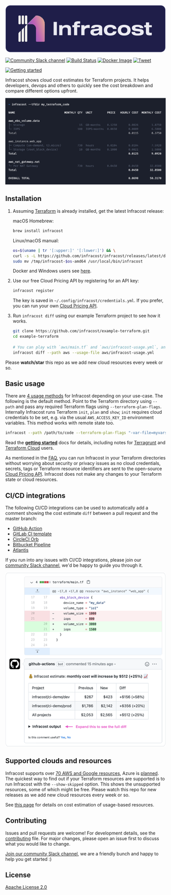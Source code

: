 [![Infracost logo](.github/assets/logo.svg)](https://www.infracost.io)

<a href="https://www.infracost.io/community-chat"><img alt="Community Slack channel" src="https://img.shields.io/badge/chat-Slack-%234a154b"/></a>
<a href="https://github.com/infracost/infracost/actions?query=workflow%3AGo+branch%3Amaster"><img alt="Build Status" src="https://img.shields.io/github/workflow/status/infracost/infracost/Go/master"/></a>
<a href="https://hub.docker.com/r/infracost/infracost/tags"><img alt="Docker Image" src="https://img.shields.io/docker/cloud/build/infracost/infracost"/></a>
<a href="https://twitter.com/intent/tweet?text=Get%20cost%20estimates%20for%20cloud%20infrastructure%20in%20pull%20requests!&url=https://www.infracost.io&hashtags=cloud,cost,aws,IaC,terraform"><img alt="Tweet" src="https://img.shields.io/twitter/url/http/shields.io.svg?style=social"/></a>

<a href="https://www.infracost.io/docs/"><img alt="Getting started" src="https://img.shields.io/badge/get%20started-blue?style=for-the-badge&logo=read-the-docs&label=docs"/></a>

Infracost shows cloud cost estimates for Terraform projects. It helps developers, devops and others to quickly see the cost breakdown and compare different options upfront.

<img src=".github/assets/screenshot.png" alt="Example Infracost output" width=600 />

## Installation

1. Assuming [Terraform](https://www.terraform.io/downloads.html) is already installed, get the latest Infracost release:

    macOS Homebrew:
    ```sh
    brew install infracost
    ```

    Linux/macOS manual:
    ```sh
    os=$(uname | tr '[:upper:]' '[:lower:]') && \
    curl -s -L https://github.com/infracost/infracost/releases/latest/download/infracost-$os-amd64.tar.gz | tar xz -C /tmp && \
    sudo mv /tmp/infracost-$os-amd64 /usr/local/bin/infracost
    ```

    Docker and Windows users see [here](https://www.infracost.io/docs/#installation).

2.	Use our free Cloud Pricing API by registering for an API key:
    ```sh
    infracost register
    ```

    The key is saved in `~/.config/infracost/credentials.yml`. If you prefer, you can run your own [Cloud Pricing API](https://www.infracost.io/docs/faq#can-i-run-my-own-cloud-pricing-api).

3.  Run `infracost diff` using our example Terraform project to see how it works.
    ```sh
    git clone https://github.com/infracost/example-terraform.git
    cd example-terraform

    # You can play with `aws/main.tf` and `aws/infracost-usage.yml`, and re-run infracost to compare costs
    infracost diff --path aws --usage-file aws/infracost-usage.yml
    ```

Please **watch/star** this repo as we add new cloud resources every week or so.

## Basic usage

There are [4 usage methods](https://www.infracost.io/docs/#usage-methods) for Infracost depending on your use-case. The following is the default method. Point to the Terraform directory using `--path` and pass any required Terraform flags using `--terraform-plan-flags`. Internally Infracost runs Terraform `init`, `plan` and `show`; `init` requires cloud credentials to be set, e.g. via the usual `AWS_ACCESS_KEY_ID` environment variables. This method works with remote state too.
  ```sh
  infracost --path /path/to/code --terraform-plan-flags "-var-file=myvars.tfvars"
  ```

Read the [**getting started**](https://www.infracost.io/docs/) docs for details, including notes for [Terragrunt](https://www.infracost.io/docs/terragrunt) and [Terraform Cloud](https://www.infracost.io/docs/terraform_cloud_enterprise) users.

As mentioned in the [FAQ](https://www.infracost.io/docs/faq), you can run Infracost in your Terraform directories without worrying about security or privacy issues as no cloud credentials, secrets, tags or Terraform resource identifiers are sent to the open-source [Cloud Pricing API](https://github.com/infracost/cloud-pricing-api). Infracost does not make any changes to your Terraform state or cloud resources.

## CI/CD integrations

The following CI/CD integrations can be used to automatically add a comment showing the cost estimate `diff` between a pull request and the master branch:
- [GitHub Action](https://www.infracost.io/docs/integrations#github-action)
- [GitLab CI template](https://www.infracost.io/docs/integrations#gitlab-ci)
- [CircleCI Orb](https://www.infracost.io/docs/integrations#circleci)
- [Bitbucket Pipeline](https://www.infracost.io/docs/integrations#bitbucket-pipelines)
- [Atlantis](https://github.com/infracost/infracost-atlantis/)

If you run into any issues with CI/CD integrations, please join our [community Slack channel](https://www.infracost.io/community-chat), we'd be happy to guide you through it.

<img src="https://raw.githubusercontent.com/infracost/infracost-gh-action/master/screenshot.png" width=600 alt="Example infracost diff usage" />

## Supported clouds and resources

Infracost supports over [70 AWS and Google resources](https://www.infracost.io/docs/supported_resources/), Azure is [planned](https://github.com/infracost/infracost/issues/64). The quickest way to find out if your Terraform resources are supported is to run Infracost with the `--show-skipped` option. This shows the unsupported resources, some of which might be free. Please watch this repo for new releases as we add new cloud resources every week or so.

See [this page](https://www.infracost.io/docs/usage_based_resources) for details on cost estimation of usage-based resources.

## Contributing

Issues and pull requests are welcome! For development details, see the [contributing](CONTRIBUTING.md) file. For major changes, please open an issue first to discuss what you would like to change.

[Join our community Slack channel](https://www.infracost.io/community-chat), we are a friendly bunch and happy to help you get started :)

## License

[Apache License 2.0](https://choosealicense.com/licenses/apache-2.0/)
